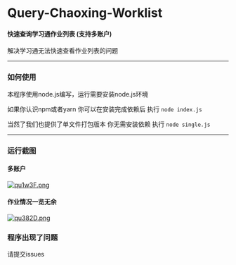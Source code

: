 # Query-Chaoxing-Worklist
####  快速查询学习通作业列表 (支持多账户)
解决学习通无法快速查看作业列表的问题


------------

### 如何使用
本程序使用node.js编写，运行需要安装node.js环境

如果你认识npm或者yarn 你可以在安装完成依赖后 执行 `node index.js`

当然了我们也提供了单文件打包版本 你无需安装依赖 执行 `node single.js` 

------------

### 运行截图
#### 多账户
[![qu1w3F.png](https://s1.ax1x.com/2022/03/21/qu1w3F.png)](https://imgtu.com/i/qu1w3F)
#### 作业情况一览无余
[![qu382D.png](https://s1.ax1x.com/2022/03/21/qu382D.png)](https://imgtu.com/i/qu382D)

### 程序出现了问题
请提交issues
